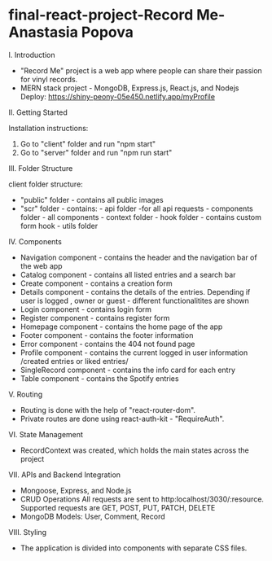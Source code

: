 # final-react-project-Record Me-Anastasia Popova

I. Introduction

- "Record Me" project is a web app where people can share their passion for vinyl records.
- MERN stack project - MongoDB, Express.js, React.js, and Nodejs
Deploy: 
https://shiny-peony-05e450.netlify.app/myProfile

II. Getting Started

Installation instructions:
1. Go to "client" folder and run "npm start"
2. Go to "server" folder and run "npm run start"

III. Folder Structure

client folder structure:
- "public" folder - contains all public images
- "scr" folder - contains:
        - api folder -for all api requests
        - components folder - all components
        - context folder 
        - hook folder - contains custom form hook
        - utils folder

IV. Components
- Navigation component - contains the header and the navigation bar of the web app
- Catalog component - contains all listed entries and a search bar
- Create component - contains a creation form
- Details component - contains the details of the entries. Depending if user is logged , owner or guest - different functionalitites are shown
- Login component - contains login form
- Register component - contains register form
- Homepage component - contains the home page of the app
- Footer component - contains the footer information
- Error component - contains the 404 not found page
- Profile component - contains the current logged in user information /created entries or liked entries/
- SingleRecord component - contains the info card for each entry 
- Table component - contains the Spotify entries


V. Routing
- Routing is done with the help of "react-router-dom".
- Private routes are done using react-auth-kit - "RequireAuth".


VI. State Management
- RecordContext was created, which holds the main states across the project


VII. APIs and Backend Integration
- Mongoose, Express, and Node.js
- CRUD Operations
All requests are sent to http:localhost/3030/:resource. Supported requests are GET, POST, PUT, PATCH, DELETE
- MongoDB Models: User, Comment, Record

VIII. Styling
- The application is divided into components with separate CSS files.